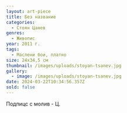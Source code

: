 ```yaml
---
layout: art-piece
title: Без название
categories:
  - Стоян Цанев
genres:
  - Живопис
year: 2011 г.
tags:
  - Маслени бои, платно
size: 24х34,5 см
thumbnail: /images/uploads/stoyan-tsanev.jpg
gallery:
  - image: /images/uploads/stoyan-tsanev.jpg
date: 2024-03-22T10:34:56.357Z
sold: false
---
```

Подпицс с молив - Ц.
